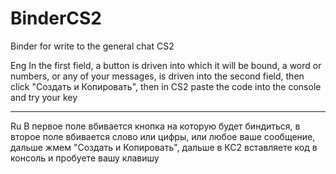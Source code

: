# BinderCS2
Binder for write to the general chat CS2

Eng
In the first field, a button is driven into which it will be bound, a word or numbers, or any of your messages, is driven into the second field, then click "Создать и Копировать", then in CS2 paste the code into the console and try your key
***
Ru
В первое поле вбивается кнопка на которую будет биндиться, в второе поле вбивается слово или цифры, или любое ваше сообщение, дальше жмем "Создать и Копировать", дальше в КС2 вставляете код в консоль и пробуете вашу клавишу
